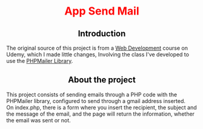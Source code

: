 <h1 style="text-align: center; color: red;">App Send Mail</h1>

<h2 style="text-align: center; color: black;">Introduction</h2>
<p>The original source of this project is from a <a href="https://www.udemy.com/course/web-completo/">Web Development</a> course on Udemy, which I made little changes, Involving the class I've developed to use the <a href="https://github.com/PHPMailer/PHPMailer">PHPMailer Library</a>.</p>

<h2 style="text-align: center; color: black;">About the project</h2>
<p>This project consists of sending emails through a PHP code with the PHPMailer library, configured to send through a gmail address inserted. <br/>
On index.php, there is a form where you insert the recipient, the subject and the message of the email, and the page will return the information, whether the email was sent or not.</p>

